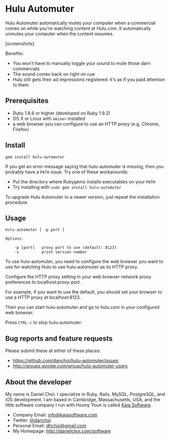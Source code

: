 # Hulu Automuter


Hulu Automuter automatically mutes your computer when a commercial comes on
while you're watching content at Hulu.com. It automatically unmutes your computer
when the content resumes.

[screenshots]

Benefits:

* You won't have to manually toggle your sound to mute those darn commercials
* The sound comes back on right on cue
* Hulu still gets their ad impressions registered: it's as if you paid attention to them


## Prerequisites

* Ruby 1.8.6 or higher (developed on Ruby 1.9.2)
* OS X or Linux with `amixer` installed
* a web browser you can configure to use an HTTP proxy (e.g. Chrome, Firefox)


## Install

    gem install hulu-automuter

If you get an error message saying that hulu-automuter is missing, then you
probably have a `PATH` issue. Try one of these workarounds:

* Put the directory where Rubygems installs executables on your `PATH`
* Try installing with `sudo gem install hulu-automuter`

To upgrade Hulu Automuter to a newer version, just repeat the installation procedure.

## Usage

    hulu-automuter [ -p port ]

    Options:

        -p [port]   proxy port to use (default: 8123)
        -v          print version number

To use hulu-automuter, you need to configure the web browser you want to use
for watching Hulu to use hulu-automuter as its HTTP proxy.

Configure the HTTP proxy setting in your web browser network proxy preferences
to localhost:proxy-port.

For example, if you want to use the default, you should set your browser to use
a HTTP proxy at localhost:8123.

Then you can start hulu-automuter and go to hulu.com in your configured web
browser.

Press `CTRL-c` to stop hulu-automuter.


## Bug reports and feature requests

Please submit these at either of these places:

* <https://github.com/danchoi/hulu-automuter/issues>
* <http://groups.google.com/group/hulu-automuter-users>


## About the developer

My name is Daniel Choi. I specialize in Ruby, Rails, MySQL, PostgreSQL, and iOS
development. I am based in Cambridge, Massachusetts, USA, and the little
software company I run with Hoony Youn is called [Kaja Software](http://kajasoftware.com). 

* Company Email: info@kajasoftware.com
* Twitter: [@danchoi][twitter] 
* Personal Email: dhchoi@gmail.com  
* My Homepage: <http://danielchoi.com/software>

[twitter]:http://twitter.com/#!/danchoi


